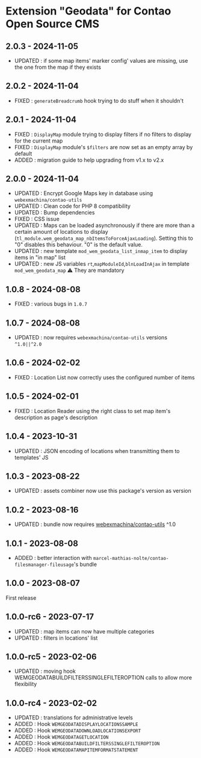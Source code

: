 Extension "Geodata" for Contao Open Source CMS
========

2.0.3 - 2024-11-05
---
- UPDATED : if some map items' marker config' values are missing, use the one from the map if they exists

2.0.2 - 2024-11-04
---
- FIXED : `generateBreadcrumb` hook trying to do stuff when it shouldn't

2.0.1 - 2024-11-04
---
- FIXED : `DisplayMap` module trying to display filters if no filters to display for the current map
- FIXED : `DisplayMap` module's `$filters` are now set as an empty array by default
- ADDED : migration guide to help upgrading from v1.x to v2.x

2.0.0 - 2024-11-04
---
- UPDATED : Encrypt Google Maps key in database using `webexmachina/contao-utils`
- UPDATED : Clean code for PHP 8 compatibility
- UPDATED : Bump dependencies
- FIXED : CSS issue
- UPDATED : Maps can be loaded asynchronously if there are more than a certain amount of locations to display (`tl_module.wem_geodata_map_nbItemsToForceAjaxLoading`). Setting this to "0" disables this behaviour. "0" is the default value.
- UPDATED : new template `mod_wem_geodata_list_inmap_item` to display items in "in map" list
- UPDATED : new JS variables `rt`,`mapModuleId`,`blnLoadInAjax` in template `mod_wem_geodata_map` :warning: They are mandatory

1.0.8 - 2024-08-08
---
- FIXED : various bugs in `1.0.7`

1.0.7 - 2024-08-08
---
- UPDATED : now requires `webexmachina/contao-utils` versions `^1.0||^2.0`

1.0.6 - 2024-02-02
---
- FIXED : Location List now correctly uses the configured number of items

1.0.5 - 2024-02-01
---
- FIXED : Location Reader using the right class to set map item's description as page's description

1.0.4 - 2023-10-31
---
- UPDATED : JSON encoding of locations when transmitting them to templates' JS

1.0.3 - 2023-08-22
---
- UPDATED : assets combiner now use this package's version as version

1.0.2 - 2023-08-16
---
- UPDATED : bundle now requires [webexmachina/contao-utils](https://github.com/Web-Ex-Machina/contao-utils) ^1.0

1.0.1 - 2023-08-08
---
- ADDED : better interaction with `marcel-mathias-nolte/contao-filesmanager-fileusage`'s bundle

1.0.0 - 2023-08-07
---
First release

1.0.0-rc6 - 2023-07-17
---
- UPDATED : map items can now have multiple categories
- UPDATED : filters in locations' list

1.0.0-rc5 - 2023-02-06
---
- UPDATED : moving hook WEMGEODATABUILDFILTERSSINGLEFILTEROPTION calls to allow more flexibility

1.0.0-rc4 - 2023-02-02
---
- UPDATED : translations for administrative levels
- ADDED : Hook `WEMGEODATADISPLAYLOCATIONSSAMPLE`
- ADDED : Hook `WEMGEODATADOWNLOADLOCATIONSEXPORT`
- ADDED : Hook `WEMGEODATAGETLOCATION`
- ADDED : Hook `WEMGEODATABUILDFILTERSSINGLEFILTEROPTION`
- ADDED : Hook `WEMGEODATAMAPITEMFORMATSTATEMENT`